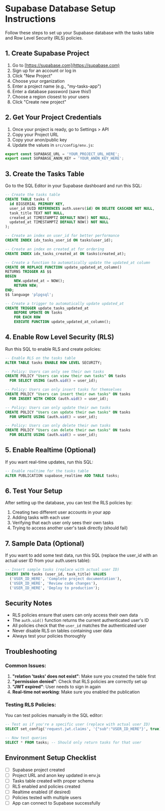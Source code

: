 # Supabase Database Setup Instructions

Follow these steps to set up your Supabase database with the tasks table and Row Level Security (RLS) policies.

## 1. Create Supabase Project

1. Go to [https://supabase.com](https://supabase.com)
2. Sign up for an account or log in
3. Click "New Project"
4. Choose your organization
5. Enter a project name (e.g., "my-tasks-app")
6. Enter a database password (save this!)
7. Choose a region closest to your users
8. Click "Create new project"

## 2. Get Your Project Credentials

1. Once your project is ready, go to Settings > API
2. Copy your Project URL
3. Copy your anon/public key
4. Update the values in `src/config/env.js`:

```javascript
export const SUPABASE_URL = 'YOUR_PROJECT_URL_HERE';
export const SUPABASE_ANON_KEY = 'YOUR_ANON_KEY_HERE';
```

## 3. Create the Tasks Table

Go to the SQL Editor in your Supabase dashboard and run this SQL:

```sql
-- Create the tasks table
CREATE TABLE tasks (
  id BIGSERIAL PRIMARY KEY,
  user_id UUID REFERENCES auth.users(id) ON DELETE CASCADE NOT NULL,
  task_title TEXT NOT NULL,
  created_at TIMESTAMPTZ DEFAULT NOW() NOT NULL,
  updated_at TIMESTAMPTZ DEFAULT NOW() NOT NULL
);

-- Create an index on user_id for better performance
CREATE INDEX idx_tasks_user_id ON tasks(user_id);

-- Create an index on created_at for ordering
CREATE INDEX idx_tasks_created_at ON tasks(created_at);

-- Create a function to automatically update the updated_at column
CREATE OR REPLACE FUNCTION update_updated_at_column()
RETURNS TRIGGER AS $$
BEGIN
    NEW.updated_at = NOW();
    RETURN NEW;
END;
$$ language 'plpgsql';

-- Create a trigger to automatically update updated_at
CREATE TRIGGER update_tasks_updated_at
    BEFORE UPDATE ON tasks
    FOR EACH ROW
    EXECUTE FUNCTION update_updated_at_column();
```

## 4. Enable Row Level Security (RLS)

Run this SQL to enable RLS and create policies:

```sql
-- Enable RLS on the tasks table
ALTER TABLE tasks ENABLE ROW LEVEL SECURITY;

-- Policy: Users can only see their own tasks
CREATE POLICY "Users can view their own tasks" ON tasks
  FOR SELECT USING (auth.uid() = user_id);

-- Policy: Users can only insert tasks for themselves
CREATE POLICY "Users can insert their own tasks" ON tasks
  FOR INSERT WITH CHECK (auth.uid() = user_id);

-- Policy: Users can only update their own tasks
CREATE POLICY "Users can update their own tasks" ON tasks
  FOR UPDATE USING (auth.uid() = user_id);

-- Policy: Users can only delete their own tasks
CREATE POLICY "Users can delete their own tasks" ON tasks
  FOR DELETE USING (auth.uid() = user_id);
```

## 5. Enable Realtime (Optional)

If you want real-time updates, run this SQL:

```sql
-- Enable realtime for the tasks table
ALTER PUBLICATION supabase_realtime ADD TABLE tasks;
```

## 6. Test Your Setup

After setting up the database, you can test the RLS policies by:

1. Creating two different user accounts in your app
2. Adding tasks with each user
3. Verifying that each user only sees their own tasks
4. Trying to access another user's task directly (should fail)

## 7. Sample Data (Optional)

If you want to add some test data, run this SQL (replace the user_id with an actual user ID from your auth.users table):

```sql
-- Insert sample tasks (replace with actual user ID)
INSERT INTO tasks (user_id, task_title) VALUES 
  ('USER_ID_HERE', 'Complete project documentation'),
  ('USER_ID_HERE', 'Review code changes'),
  ('USER_ID_HERE', 'Deploy to production');
```

## Security Notes

- RLS policies ensure that users can only access their own data
- The `auth.uid()` function returns the current authenticated user's ID
- All policies check that the `user_id` matches the authenticated user
- Never disable RLS on tables containing user data
- Always test your policies thoroughly

## Troubleshooting

### Common Issues:

1. **"relation 'tasks' does not exist"**: Make sure you created the table first
2. **"permission denied"**: Check that RLS policies are correctly set up
3. **"JWT expired"**: User needs to sign in again
4. **Real-time not working**: Make sure you enabled the publication

### Testing RLS Policies:

You can test policies manually in the SQL editor:

```sql
-- Test as if you're a specific user (replace with actual user ID)
SELECT set_config('request.jwt.claims', '{"sub":"USER_ID_HERE"}', true);

-- Now test queries
SELECT * FROM tasks; -- Should only return tasks for that user
```

## Environment Setup Checklist

- [ ] Supabase project created
- [ ] Project URL and anon key updated in env.js
- [ ] Tasks table created with proper schema
- [ ] RLS enabled and policies created
- [ ] Realtime enabled (if desired)
- [ ] Policies tested with multiple users
- [ ] App can connect to Supabase successfully